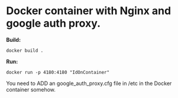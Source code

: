 # Docker container with Nginx and google auth proxy. #


**Build:**

    docker build .

**Run:**

    docker run -p 4180:4180 "IdOnContainer"
    
You need to ADD an google_auth_proxy.cfg file in /etc in the Docker container somehow.
